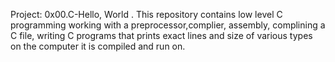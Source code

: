 Project: 0x00.C-Hello, World . This repository contains low level C programming working with a preprocessor,complier, assembly, complining a C file, writing  C programs that prints exact lines and size of various types on the computer it is compiled and run on.
